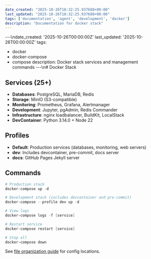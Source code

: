 ```yaml
---
date_created: "2025-10-26T18:32:25.937688+00:00"
last_updated: "2025-10-26T18:32:25.937688+00:00"
tags: ['documentation', 'agent', 'development', 'docker']
description: "Documentation for docker stack"
---
```


---\ndate_created: '2025-10-26T00:00:00Z'
last_updated: '2025-10-26T00:00:00Z'
tags:
- docker
- docker-compose
- compose
description: Docker stack services and management commands
---\n# Docker Stack

## Services (25+)

- **Databases**: PostgreSQL, MariaDB, Redis
- **Storage**: MinIO (S3-compatible)
- **Monitoring**: Prometheus, Grafana, Alertmanager
- **Development**: Jupyter, pgAdmin, Redis Commander
- **Infrastructure**: nginx loadbalancer, BuildKit, LocalStack
- **DevContainer**: Python 3.14.0 + Node 22

## Profiles

- **Default**: Production services (databases, monitoring, web servers)
- **dev**: Includes devcontainer, pre-commit, docs server
- **docs**: GitHub Pages Jekyll server

## Commands

```powershell
# Production stack
docker-compose up -d

# Development stack (includes devcontainer and pre-commit)
docker-compose --profile dev up -d

# View logs
docker-compose logs -f [service]

# Restart service
docker-compose restart [service]

# Stop all
docker-compose down
```

See [file organization guide](agent-file-organization.md) for config locations.
